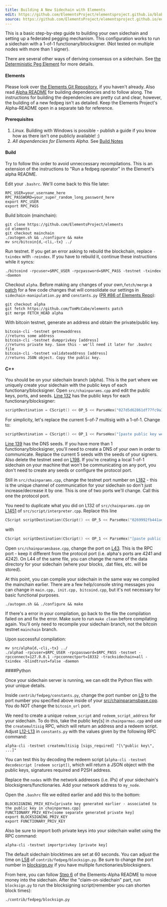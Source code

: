```yaml
---
title: Building A New Sidechain with Elements
edit: https://github.com/ElementsProject/elementsproject.github.io/blob/master/source/sidechains/creating-your-own.md
source: https://github.com/ElementsProject/elementsproject.github.io/edit/master/source/sidechains/creating-your-own.md
---
```

This is a basic step-by-step guide to building your own sidechain and setting up
a federated pegging mechanism.  This configuration works to run a sidechain with
a 1-of-1 functionary/blocksigner. (Not tested on multiple nodes with more than 1
signer).

There are several other ways of deriving consensus on a sidechain.  See [the Deterministic Peg Element](/elements/deterministic-peg.html) for more details.

#### Elements
Please look over [the Elements
Git Repository](https://github.com/ElementsProject/elements), if you haven't already.
Also read [Alpha
README](https://github.com/ElementsProject/elements/blob/alpha/alpha-README.md)
for building dependencies and to follow along. The instructions for building the
dependencies are pretty cut and clear, however, the building of a new fedpeg
isn't as detailed. Keep the Elements Project's Alpha-README open in a separate
tab for reference.

#### Prerequisites
1. *Linux.* Building with Windows is possible - publish a guide if you know how as there isn't one publicly available! :)
2. *All dependencies for Elements Alpha.*  See [Build Notes](https://github.com/bitcoin/bitcoin/blob/master/doc/build-unix.md)

#### Build
Try to follow this order to avoid unneccessary recompilations. This is an extension of the instructions to "Run a fedpeg operator" in the Element's alpha README.

Edit your `.bashrc`. We'll come back to this file later:
```shell
RPC_USER=your_username_here
RPC_PASSWORD=your_super_random_long_password_here
export RPC_USER
export RPC_PASS
```

Build bitcoin (mainchain):
```shell
git clone https://github.com/ElementsProject/elements
cd elements
git checkout mainchain
./autogen.sh && ./configure && make
mv src/bitcoin{d,-cli,-tx} ../
```

Run testnet. If you get an error asking to rebuild the blockchain, replace `-txindex` with `-reindex`. If you have to rebuild it, continue these instructions while it syncs:
```shell
./bitcoind -rpcuser=$RPC_USER -rpcpassword=$RPC_PASS -testnet -txindex -daemon
```

Checkout `alpha`. Before making any changes of your own,`fetch/merge` a [patch](https://github.com/TomMcCabe/elements/tree/patch) for a few code changes that will consolidate our settings in `sidechain-manipulation.py` and `constants.py` ([PR #86 of Elements Repo](https://github.com/ElementsProject/elements/pull/86)):
```shell
git checkout alpha
git fetch https://github.com/TomMcCabe/elements patch
git merge FETCH_HEAD alpha
```

With bitcoin testnet, generate an address and obtain the private/public key.
```
bitcoin-cli -testnet getnewaddress
//returns some address
bitcoin-cli -testnet dumpprivkey [address]
//returns private key. Save this - we'll need it later for .bashrc file
bitcoin-cli -testnet validateaddress [address]
//returns JSON object. Copy the public key.
```

#### C++
You should be on your sidechain branch (alpha). This is the part where we uniquely create your sidechain with the public keys of each functionary/blocksigner. Open `src/chainparams.cpp` and edit the public keys, ports, and seeds. [Line 132](https://github.com/ElementsProject/elements/blob/alpha/src/chainparams.cpp#L132) has the public keys for each functionary/blocksigner:
```c++
scriptDestination = CScript() << OP_5 << ParseHex("027d5d62861df77fc9a37dbe901a579d686d1423be5f56d6fc50bb9de3480871d1") << ParseHex("03b41ea6ba73b94c901fdd43e782aaf70016cc124b72a086e77f6e9f4f942ca9bb") << ParseHex("02be643c3350bade7c96f6f28d1750af2ef507bc1f08dd38f82749214ab90d9037") << ParseHex("021df31471281d4478df85bfce08a10aab82601dca949a79950f8ddf7002bd915a") << ParseHex("0320ea4fcf77b63e89094e681a5bd50355900bf961c10c9c82876cb3238979c0ed") << ParseHex("021c4c92c8380659eb567b497b936b274424662909e1ffebc603672ed8433f4aa1") << ParseHex("027841250cfadc06c603da8bc58f6cd91e62f369826c8718eb6bd114601dd0c5ac") << OP_7 << OP_CHECKMULTISIG;
```
For simplicity, let's replace the current 5-of-7 multisig with a 1-of-1. Change to:
```c++
scriptDestination = CScript() << OP_1 << ParseHex("[paste public key we just generated]") << OP_1 << OP_CHECKMULTISIG;
```
[Line 139](https://github.com/ElementsProject/elements/blob/alpha/src/chainparams.cpp#L139) has the DNS seeds. If you have more than 1 functionary/blocksigner, you'll need to create a DNS of your own in order to communicate. Replace the current 5 seeds with the seeds of your signers. Also delete the testnet seed on [L198](https://github.com/ElementsProject/elements/blob/alpha/src/chainparams.cpp#L198). If you're creating a local 1-of-1 sidechain on your machine that won't be communicating on any port, you don't need to create any seeds or configure the protocol port.

Still in `src/chainparams.cpp`, change the testnet port number on [L182](https://github.com/ElementsProject/elements/blob/alpha/src/chainparams.cpp#L182) - this is the unique channel of communication for your sidechain so don't just increase/decrease it by one. This is one of two ports we'll change. Call this one the protocol port.

You need to duplicate what you did on L132 of `src/chainparams.cpp` on [L1451](https://github.com/ElementsProject/elements/blob/alpha/src/script/interpreter.cpp#L1451) of `src/script/interpreter.cpp`.
Replace this line
```c++
CScript scriptDestination(CScript() << OP_5 << ParseHex("0269992fb441ae56968e5b77d46a3e53b69f136444ae65a94041fc937bdb28d933") << ParseHex("021df31471281d4478df85bfce08a     10aab82601dca949a79950f8ddf7002bd915a") << ParseHex("02174c82021492c2c6dfcbfa4187d10d38bed06afb7fdcd72c880179fddd641ea1") << ParseHex("033f96e43d72c33327b6a4631ccaa6ea07f0b106c88b9dc71c9000bb6044d5e88     a") << ParseHex("0313d8748790f2a86fb524579b46ce3c68fedd58d2a738716249a9f7d5458a15c2") << ParseHex("030b632eeb079eb83648886122a04c7bf6d98ab5dfb94cf353ee3e9382a4c2fab0") << ParseHex("02fb54a7fcaa73c307c     fd70f3fa66a2e4247a71858ca731396343ad30c7c4009ce") << OP_7 << OP_CHECKMULTISIG);
```
with

```c++
CScript scriptDestination(CScript() << OP_1 << ParseHex("[paste public key we just generated]") << OP_1 << OP_CHECKMULTISIG);
```

Open `src/chainparamsbase.cpp`, change the port on [L43](https://github.com/ElementsProject/elements/blob/alpha/src/chainparamsbase.cpp#L43). This is the RPC port - keep it different from the protocol port (i.e. alpha's ports are 4241 and 4242). On L44 of the same file, you can change the name of the data directory for your sidechain (where your blocks, .dat files, etc. will be stored).

At this point, you can compile your sidechain in the same way we compiled the mainchain earlier. There are a few help/console string messages you can change in `main.cpp, init.cpp, bitcoind.cpp`, but it's not necessary for basic functional purposes.

```shell
./autogen.sh && ./configure && make
```

If there's a error in your compilation, go back to the file the compilation failed on and fix the error. Make sure to run `make clean` before compilating again. You'll only need to recompile your sidechain branch, not the bitcoin testnet `mainchain` branch.

Upon successful compilation:
```shell
mv src/alpha{d,-cli,-tx} ../
./alphad -rpcuser=$RPC_USER -rpcpassword=$RPC_PASS -testnet -rpcconnect=127.0.0.1 -rpcconnectport=18332 -tracksidechain=all -txindex -blindtrust=false -daemon
```

####Python

Once your sidechain server is running, we can edit the Python files with your unique details.

Inside `contrib/fedpeg/constants.py`, change the port number on [L9](https://github.com/TomMcCabe/elements/blob/patch/contrib/fedpeg/constants.py) to the port number you specified above inside of your [src/chainparamsbase.cpp](https://github.com/ElementsProject/elements/blob/alpha/src/chainparamsbase.cpp#L43). You do NOT change the `bitcoin_url` port.

We need to create a unique `redeem_script` and `redeem_script_address` for your sidechain. To do this, take the public key[s] in `chainparmas.cpp` and use the `createmultisig` RPC, which will return an address and a redeem script. Adjust [L12-L13](https://github.com/Christewart/elements/blob/sidechain/contrib/fedpeg/constants.py#L12-L13) in `constants.py` with the values given by the following RPC command:

```shell
alpha-cli -testnet createmultisig [sigs_required] "[\"public key\", ...]"
```

You can test this by decoding the redeem script (`alpha-cli -testnet decodescript [redeem script])`, which will return a JSON object with the public keys, signatures required and P2SH address.

Replace the `nodes` with the network addresses (i.e. IPs) of your sidechain's blocksigners/functionaries. Add your network address to `my_node`.

Open the `.bashrc` file we edited earlier and add this to the bottom:

```shell
BLOCKSIGNING_PRIV_KEY=[private key generated earlier - associated to the public key in chainparmas.cpp]
FUNCTIONARY_PRIV_KEY=[some separate generated private key]
export BLOCKSIGNING_PRIV_KEY
export FUNCTIONARY_PRIV_KEY
```

Also be sure to import both private keys into your sidechain wallet using the RPC command:

```shell
alpha-cli -testnet importprivkey [private key]
```

The default sidechain blocktimes are set at 60 seconds. You can adjust the time on [L58](https://github.com/ElementsProject/elements/blob/alpha/contrib/fedpeg/blocksign.py#L58) of `contrib/fedpeg/blocksign.py`. Be sure to change the port number in [blocksign.py](https://github.com/ElementsProject/elements/blob/alpha/contrib/fedpeg/blocksign.py#L14) if you have multiple functionaries/blocksigners.

From here, you can follow [Step 6](https://github.com/ElementsProject/elements/blob/alpha/alpha-README.md#to-move-money-into-elements-alpha) of the Elements-Alpha README to move money into the sidechain. After the "claim-on-sidechain" part, run `blocksign.py` to run the blocksigning script(remember you can shorten block times):
```shell
./contrib/fedpeg/blocksign.py
```
